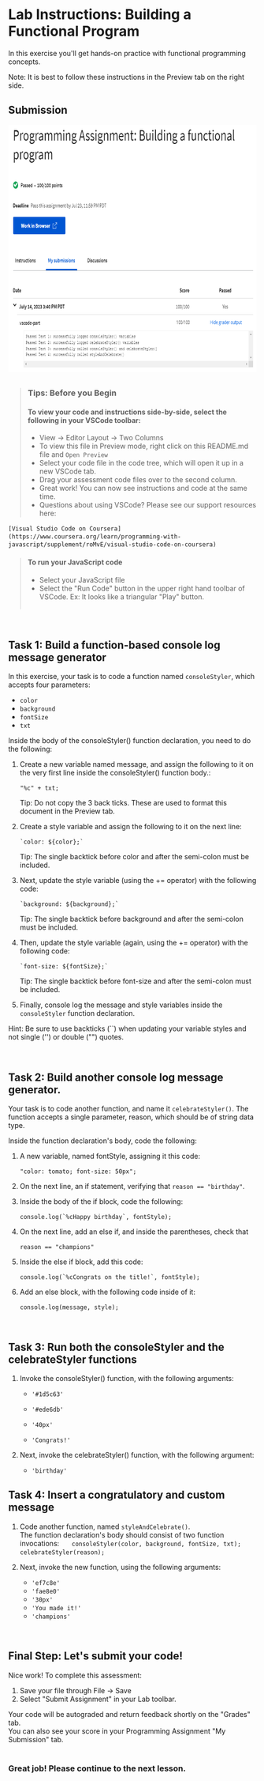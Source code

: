 # Lab Instructions: Building a Functional Program

In this exercise you'll get hands-on practice with functional programming concepts.

Note: It is best to follow these instructions in the Preview tab on the right side.

## Submission

<img src="submission.png" alt="submission result for this project" height="500"/>

##

> ### **Tips: Before you Begin**
>
> #### To view your code and instructions side-by-side, select the following in your VSCode toolbar:
>
> -   View -> Editor Layout -> Two Columns
> -   To view this file in Preview mode, right click on this README.md file and `Open Preview`
> -   Select your code file in the code tree, which will open it up in a new VSCode tab.
> -   Drag your assessment code files over to the second column.
> -   Great work! You can now see instructions and code at the same time.
> -   Questions about using VSCode? Please see our support resources here:

    [Visual Studio Code on Coursera](https://www.coursera.org/learn/programming-with-javascript/supplement/roMvE/visual-studio-code-on-coursera)

> #### **To run your JavaScript code**
>
> -   Select your JavaScript file
> -   Select the "Run Code" button in the upper right hand toolbar of VSCode. Ex: It looks like a triangular "Play" button. <br><br>

<br>

## Task 1: Build a function-based console log message generator

In this exercise, your task is to code a function named `consoleStyler`, which accepts four parameters:

-   `color`
-   `background`
-   `fontSize`
-   `txt`

Inside the body of the consoleStyler() function declaration, you need to do the following:

1. Create a new variable named message, and assign the following to it on the very first line inside the consoleStyler() function body.:

    ```
    "%c" + txt;
    ```

    Tip: Do not copy the 3 back ticks. These are used to format this document in the Preview tab.

2. Create a style variable and assign the following to it on the next line:

    ```
    `color: ${color};`
    ```

    Tip: The single backtick before color and after the semi-colon must be included.

3. Next, update the style variable (using the += operator) with the following code:

    ```
    `background: ${background};`
    ```

    Tip: The single backtick before background and after the semi-colon must be included.

4. Then, update the style variable (again, using the += operator) with the following code:

    ```
    `font-size: ${fontSize};`
    ```

    Tip: The single backtick before font-size and after the semi-colon must be included.

5. Finally, console log the message and style variables inside the `consoleStyler` function declaration.

Hint: Be sure to use backticks (``) when updating your variable styles and not single ('') or double ("") quotes.

<br>

## Task 2: Build another console log message generator.

Your task is to code another function, and name it `celebrateStyler()`. The function accepts a single parameter, reason, which should be of string data type.

Inside the function declaration's body, code the following:

1. A new variable, named fontStyle, assigning it this code:

    ```
    "color: tomato; font-size: 50px";
    ```

2. On the next line, an if statement, verifying that `reason == "birthday"`.

3. Inside the body of the if block, code the following:

    ```
    console.log(`%cHappy birthday`, fontStyle);
    ```

4. On the next line, add an else if, and inside the parentheses, check that

    ```
    reason == "champions"
    ```

5. Inside the else if block, add this code:

    ```
    console.log(`%cCongrats on the title!`, fontStyle);
    ```

6. Add an else block, with the following code inside of it:
    ```
    console.log(message, style);
    ```

<br>

## Task 3: Run both the consoleStyler and the celebrateStyler functions

1. Invoke the consoleStyler() function, with the following arguments:

    - `'#1d5c63'`

    - `'#ede6db'`

    - `'40px'`

    - `'Congrats!'`

2. Next, invoke the celebrateStyler() function, with the following argument:

    - `'birthday'`

## Task 4: Insert a congratulatory and custom message

1. Code another function, named `styleAndCelebrate()`.  
   The function declaration's body should consist of two function invocations:
   `    consoleStyler(color, background, fontSize, txt);  
    celebrateStyler(reason);
   `

2. Next, invoke the new function, using the following arguments:

    - `'ef7c8e'`
    - `'fae8e0'`
    - `'30px'`
    - `'You made it!'`
    - `'champions'`

<br>

## Final Step: Let's submit your code!

Nice work! To complete this assessment:

1. Save your file through File -> Save
2. Select "Submit Assignment" in your Lab toolbar.

Your code will be autograded and return feedback shortly on the "Grades" tab.  
You can also see your score in your Programming Assignment "My Submission" tab.
<br> <br>

### Great job! Please continue to the next lesson.
